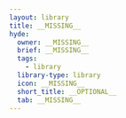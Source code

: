 ```yaml
---
layout: library
title: __MISSING__
hyde:
  owner: __MISSING__
  brief: __MISSING__
  tags:
    - library
  library-type: library
  icon: __MISSING__
  short_title: __OPTIONAL__
  tab: __MISSING__
---
```

